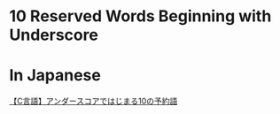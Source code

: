 # 10 Reserved Words Beginning with Underscore

# In Japanese
[【C言語】アンダースコアではじまる10の予約語](https://qiita.com/y-tetsu/items/06e5bf148bc70986bfbb)
